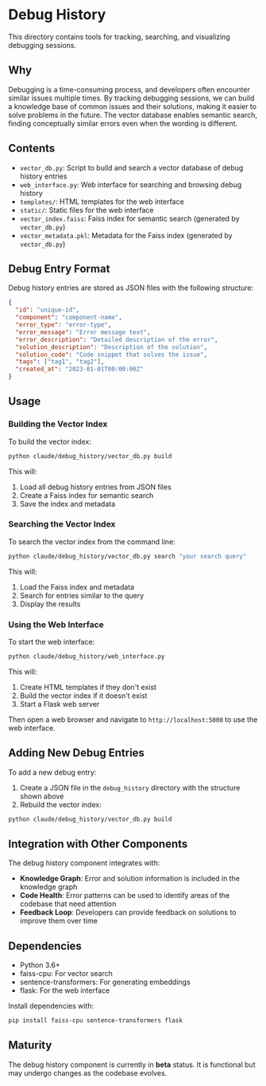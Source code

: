 # Debug History

<!-- MEMORY_ANCHOR: debug_history_documentation -->

This directory contains tools for tracking, searching, and visualizing debugging sessions.

## Why

Debugging is a time-consuming process, and developers often encounter similar issues multiple times. By tracking debugging sessions, we can build a knowledge base of common issues and their solutions, making it easier to solve problems in the future. The vector database enables semantic search, finding conceptually similar errors even when the wording is different.

## Contents

- `vector_db.py`: Script to build and search a vector database of debug history entries
- `web_interface.py`: Web interface for searching and browsing debug history
- `templates/`: HTML templates for the web interface
- `static/`: Static files for the web interface
- `vector_index.faiss`: Faiss index for semantic search (generated by `vector_db.py`)
- `vector_metadata.pkl`: Metadata for the Faiss index (generated by `vector_db.py`)

## Debug Entry Format

Debug history entries are stored as JSON files with the following structure:

```json
{
  "id": "unique-id",
  "component": "component-name",
  "error_type": "error-type",
  "error_message": "Error message text",
  "error_description": "Detailed description of the error",
  "solution_description": "Description of the solution",
  "solution_code": "Code snippet that solves the issue",
  "tags": ["tag1", "tag2"],
  "created_at": "2023-01-01T00:00:00Z"
}
```

## Usage

### Building the Vector Index

To build the vector index:

```bash
python claude/debug_history/vector_db.py build
```

This will:
1. Load all debug history entries from JSON files
2. Create a Faiss index for semantic search
3. Save the index and metadata

### Searching the Vector Index

To search the vector index from the command line:

```bash
python claude/debug_history/vector_db.py search "your search query"
```

This will:
1. Load the Faiss index and metadata
2. Search for entries similar to the query
3. Display the results

### Using the Web Interface

To start the web interface:

```bash
python claude/debug_history/web_interface.py
```

This will:
1. Create HTML templates if they don't exist
2. Build the vector index if it doesn't exist
3. Start a Flask web server

Then open a web browser and navigate to `http://localhost:5000` to use the web interface.

## Adding New Debug Entries

To add a new debug entry:

1. Create a JSON file in the `debug_history` directory with the structure shown above
2. Rebuild the vector index:

```bash
python claude/debug_history/vector_db.py build
```

## Integration with Other Components

The debug history component integrates with:

- **Knowledge Graph**: Error and solution information is included in the knowledge graph
- **Code Health**: Error patterns can be used to identify areas of the codebase that need attention
- **Feedback Loop**: Developers can provide feedback on solutions to improve them over time

## Dependencies

- Python 3.6+
- faiss-cpu: For vector search
- sentence-transformers: For generating embeddings
- flask: For the web interface

Install dependencies with:

```bash
pip install faiss-cpu sentence-transformers flask
```

## Maturity

The debug history component is currently in **beta** status. It is functional but may undergo changes as the codebase evolves. 